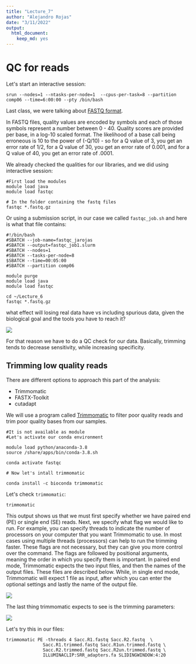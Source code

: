 ```yaml
---
title: "Lecture_7"
author: "Alejandro Rojas"
date: "3/11/2022"
output: 
  html_document: 
    keep_md: yes
---
```



# QC for reads

Let's start an interactive session:

```
srun --nodes=1 --ntasks-per-node=1  --cpus-per-task=8 --partition comp06 --time=6:00:00 --pty /bin/bash
```

Last class, we were talking about [FASTQ format](https://en.wikipedia.org/wiki/FASTQ_format).

In FASTQ files, quality values are encoded by symbols and each of those symbols represent a number between 0 - 40.
Quality scores are provided per base, in a log-10 scaled format. The likelihood of a base call being erroneous is 10 to the power of (-Q/10) - so for a Q value of 3, you get an error rate of 1/2, for a Q value of 30, you get an error rate of 0.001, and for a Q value of 40, you get an error rate of .0001.

We already checked the qualities for our libraries, and we did using interactive session:

```
#First load the modules
module load java
module load fastqc

# In the folder containing the fastq files
fastqc *.fastq.gz
```

Or using a submission script, in our case we called `fastqc_job.sh` and here is what that file contains:
```
#!/bin/bash
#SBATCH --job-name=fastqc_jarojas
#SBATCH --output=fastqc_job1.slurm
#SBATCH --nodes=1
#SBATCH --tasks-per-node=8
$SBATCH --time=00:05:00
#SBATCH --partition comp06

module purge
module load java
module load fastqc

cd ~/Lecture_6
fastqc *.fastq.gz
```

what effect will losing real data have vs including spurious data, given the biological goal and the tools you have to reach it?

![][id3]

For that reason we have to do a QC check for our data.  Basically, trimming tends to decrease sensitivity, while increasing specificity.


## Trimming low quality reads

There are different options to approach this part of the analysis:
* Trimmomatic
* FASTX-Toolkit
* cutadapt

We will use a program called [Trimmomatic](http://www.usadellab.org/cms/?page=trimmomatic) to filter poor quality reads and trim poor quality bases from our samples.

```
#It is not available as module
#Let's activate our conda environment

module load python/anaconda-3.8
source /share/apps/bin/conda-3.8.sh

conda activate fastqc

# Now let's intall trimmomatic

conda install -c bioconda trimmomatic
```

Let's check `trimmomatic`:

```
trimmomatic
```

This output shows us that we must first specify whether we have paired end (PE) or single end (SE) reads. Next, we specify what flag we would like to run. For example, you can specify threads to indicate the number of processors on your computer that you want Trimmomatic to use. In most cases using multiple threads (processors) can help to run the trimming faster. These flags are not necessary, but they can give you more control over the command. The flags are followed by positional arguments, meaning the order in which you specify them is important. In paired end mode, Trimmomatic expects the two input files, and then the names of the output files. These files are described below. While, in single end mode, Trimmomatic will expect 1 file as input, after which you can enter the optional settings and lastly the name of the output file.

![][id4]

The last thing trimmomatic expects to see is the trimming parameters:

![][id5]

Let's try this in our files:

```
trimmomatic PE -threads 4 Sacc.R1.fastq Sacc.R2.fastq  \
              Sacc.R1.trimmed.fastq Sacc.R1un.trimmed.fastq \
              Sacc.R2.trimmed.fastq Sacc.R2un.trimmed.fastq \
              ILLUMINACLIP:SRR_adapters.fa SLIDINGWINDOW:4:20
```

[id3]: Images/Illumina.png
[id4]: Images/Parameters_1.png
[id5]: Images/Parameters_2.png
